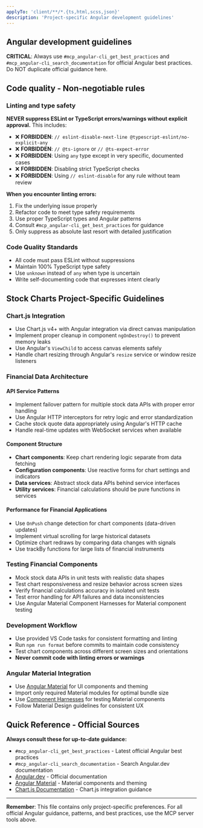 ```yaml
---
applyTo: 'client/**/*.{ts,html,scss,json}'
description: 'Project-specific Angular development guidelines'
---
```


## Angular development guidelines

**CRITICAL**: Always use `#mcp_angular-cli_get_best_practices` and `#mcp_angular-cli_search_documentation` for official Angular best practices. Do NOT duplicate official guidance here.

## Code quality - Non-negotiable rules

### Linting and type safety

**NEVER suppress ESLint or TypeScript errors/warnings without explicit approval.** This includes:

- ❌ **FORBIDDEN**: `// eslint-disable-next-line @typescript-eslint/no-explicit-any`
- ❌ **FORBIDDEN**: `// @ts-ignore` or `// @ts-expect-error`
- ❌ **FORBIDDEN**: Using `any` type except in very specific, documented cases
- ❌ **FORBIDDEN**: Disabling strict TypeScript checks
- ❌ **FORBIDDEN**: Using `// eslint-disable` for any rule without team review

**When you encounter linting errors:**
1. Fix the underlying issue properly
2. Refactor code to meet type safety requirements
3. Use proper TypeScript types and Angular patterns
4. Consult `#mcp_angular-cli_get_best_practices` for guidance
5. Only suppress as absolute last resort with detailed justification

### Code Quality Standards

- All code must pass ESLint without suppressions
- Maintain 100% TypeScript type safety
- Use `unknown` instead of `any` when type is uncertain
- Write self-documenting code that expresses intent clearly

## Stock Charts Project-Specific Guidelines

### Chart.js Integration

- Use Chart.js v4+ with Angular integration via direct canvas manipulation
- Implement proper cleanup in component `ngOnDestroy()` to prevent memory leaks
- Use Angular's `ViewChild` to access canvas elements safely
- Handle chart resizing through Angular's `resize` service or window resize listeners

### Financial Data Architecture

#### API Service Patterns
- Implement failover pattern for multiple stock data APIs with proper error handling
- Use Angular HTTP interceptors for retry logic and error standardization
- Cache stock quote data appropriately using Angular's HTTP cache
- Handle real-time updates with WebSocket services when available

#### Component Structure
- **Chart components**: Keep chart rendering logic separate from data fetching
- **Configuration components**: Use reactive forms for chart settings and indicators
- **Data services**: Abstract stock data APIs behind service interfaces
- **Utility services**: Financial calculations should be pure functions in services

#### Performance for Financial Applications
- Use `OnPush` change detection for chart components (data-driven updates)
- Implement virtual scrolling for large historical datasets
- Optimize chart redraws by comparing data changes with signals
- Use trackBy functions for large lists of financial instruments

### Testing Financial Components

- Mock stock data APIs in unit tests with realistic data shapes
- Test chart responsiveness and resize behavior across screen sizes
- Verify financial calculations accuracy in isolated unit tests
- Test error handling for API failures and data inconsistencies
- Use Angular Material Component Harnesses for Material component testing

### Development Workflow

- Use provided VS Code tasks for consistent formatting and linting
- Run `npm run format` before commits to maintain code consistency
- Test chart components across different screen sizes and orientations
- **Never commit code with linting errors or warnings**

### Angular Material Integration

- Use [Angular Material](https://material.angular.dev/guide/) for UI components and theming
- Import only required Material modules for optimal bundle size
- Use [Component Harnesses](https://material.angular.dev/guide/using-component-harnesses) for testing Material components
- Follow Material Design guidelines for consistent UX

## Quick Reference - Official Sources

**Always consult these for up-to-date guidance:**

- `#mcp_angular-cli_get_best_practices` - Latest official Angular best practices
- `#mcp_angular-cli_search_documentation` - Search Angular.dev documentation
- [Angular.dev](https://angular.dev/) - Official documentation
- [Angular Material](https://material.angular.dev/) - Material components and theming
- [Chart.js Documentation](https://www.chartjs.org/docs) - Chart.js integration guidance

---

**Remember**: This file contains only project-specific preferences. For all official Angular guidance, patterns, and best practices, use the MCP server tools above.
